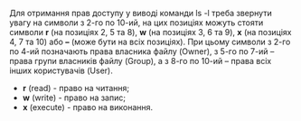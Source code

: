 Для отримання прав доступу у виводі команди ls -l треба звернути увагу на символи з 2-го по 10-ий, на цих позиціях можуть стояти символи **r** (на позиціях 2, 5 та 8), **w** (на позиціях 3, 6 та 9), **x** (на позиціях 4, 7 та 10) або **–** (може бути на всіх позиціях). При цьому символи з 2-го по 4-ий позначають права власника файлу (Owner), з 5-го по 7-ий – права групи власників файлу (Group), а з 8-го по 10-ий – права всіх інших користувачів (User). 
- **r** (read) - право на читання;
- **w** (write) - право на запис;
- **x** (execute) - право на виконання.

